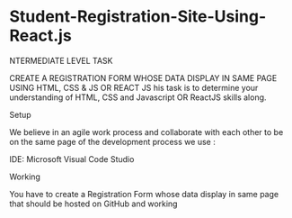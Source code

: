 # Student-Registration-Site-Using-React.js
NTERMEDIATE LEVEL TASK

CREATE A REGISTRATION FORM WHOSE DATA DISPLAY IN SAME PAGE  USING HTML, CSS & JS OR REACT JS
his task is to determine your understanding  of HTML, CSS and Javascript OR ReactJS skills along.

Setup 

We believe in an agile work process and collaborate with each other to be on the same page of the development process we use : 

IDE: Microsoft Visual Code Studio 

Working 

You have to create a Registration Form whose data display in same page that should be hosted on GitHub and working 

